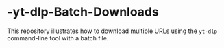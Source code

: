 # -yt-dlp-Batch-Downloads
This repository illustrates how to download multiple URLs using the `yt-dlp` command-line tool with a batch file.
